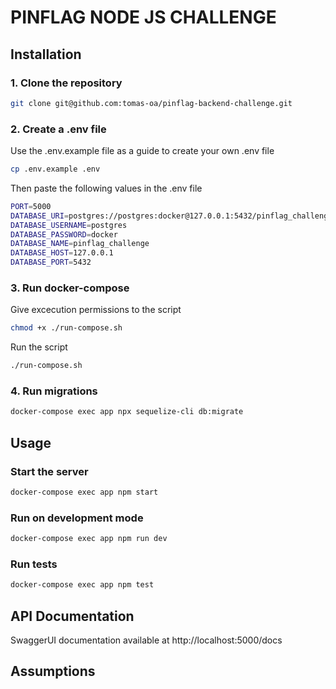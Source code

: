 # PINFLAG NODE JS CHALLENGE

## Installation

### 1. Clone the repository

```bash
git clone git@github.com:tomas-oa/pinflag-backend-challenge.git
```

### 2. Create a .env file

Use the .env.example file as a guide to create your own .env file
```bash
cp .env.example .env
```

Then paste the following values in the .env file
```bash
PORT=5000
DATABASE_URI=postgres://postgres:docker@127.0.0.1:5432/pinflag_challenge
DATABASE_USERNAME=postgres
DATABASE_PASSWORD=docker
DATABASE_NAME=pinflag_challenge
DATABASE_HOST=127.0.0.1
DATABASE_PORT=5432
```

### 3. Run docker-compose

Give excecution permissions to the script
```bash
chmod +x ./run-compose.sh
```

Run the script
```bash
./run-compose.sh
```

### 4. Run migrations

```bash
docker-compose exec app npx sequelize-cli db:migrate
```

## Usage

### Start the server

```bash
docker-compose exec app npm start
```

### Run on development mode

```bash
docker-compose exec app npm run dev
```

### Run tests

```bash
docker-compose exec app npm test
```

## API Documentation

SwaggerUI documentation available at http://localhost:5000/docs


## Assumptions